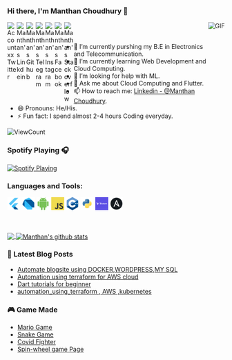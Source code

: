 ### Hi there, I'm Manthan Choudhury 👋

<img height=200 align="right" alt="GIF" src="https://media.giphy.com/media/RbDKaczqWovIugyJmW/giphy.gif"/>

<a href="">
  <img align="left" alt="Account xx Twitter" width="22px" src="https://cdn.jsdelivr.net/npm/simple-icons@v3/icons/twitter.svg" />
</a>
<a href="https://www.linkedin.com/in/manthan-choudhury/">
  <img align="left" alt="Manthan's Linkdein" width="22px" src="https://cdn.jsdelivr.net/npm/simple-icons@v3/icons/linkedin.svg" />
</a>
<a href="https://github.com/ManthanChoudhury">
  <img align="left" alt="Manthan's Github" width="22px" src="https://cdn.jsdelivr.net/npm/simple-icons@v3/icons/github.svg" />
</a>
<a href="https://t.me/soul_coder007">
  <img align="left" alt="Manthan's Telegram" width="22px" src="https://cdn.jsdelivr.net/npm/simple-icons@v3/icons/telegram.svg" />
</a>
<a href="https://www.instagram.com/r.i.p_leo007/">
  <img align="left" alt="Manthan's Instagram" width="22px" src="https://cdn.jsdelivr.net/npm/simple-icons@v3/icons/instagram.svg" />
</a>
<a href="https://www.facebook.com/manthan.choudhury.9">
  <img align="left" alt="Manthan's Facebook" width="22px" src="https://cdn.jsdelivr.net/npm/simple-icons@v3/icons/facebook.svg" />
</a>
<a href="https://stackoverflow.com/users/13291785/manthan-choudhury">
  <img align="left" alt="Manthan's Stackoverflow" width="22px" src="https://cdn.jsdelivr.net/npm/simple-icons@v3/icons/stackoverflow.svg" />
</a>

<br/>

<br/>


- 🔭 I’m currently purshing my B.E in Electronics and Telecommunication.
- 🌱 I’m currently learning Web Development and Cloud Computing.
- 🤔 I’m looking for help with ML.
- 💬 Ask me about Cloud Computing and Flutter.
- 📫 How to reach me: [Linkedin - @Manthan Choudhury](https://www.linkedin.com/in/manthan-choudhury/).
- 😄 Pronouns: He/His.
- ⚡ Fun fact: I spend almost 2-4 hours Coding everyday.

![ViewCount](https://views.whatilearened.today/views/github/ManthanChoudhury/ManthanChoudhury.svg)

<!-- Spotify -->
### Spotify Playing 🎧

[<img src="https://now-playing-codestackr.vercel.app/api/spotify-playing" alt="Spotify Playing" width="350" />](https://open.spotify.com/user/swyqyimdc12jajde4vpwd2x1b)

### Languages and Tools:

<code><img height="30" src="https://raw.githubusercontent.com/github/explore/80688e429a7d4ef2fca1e82350fe8e3517d3494d/topics/flutter/flutter.png"></code>
<code><img height="30" src="https://raw.githubusercontent.com/github/explore/80688e429a7d4ef2fca1e82350fe8e3517d3494d/topics/dart/dart.png"></code>
<code><img height="30" src="https://raw.githubusercontent.com/github/explore/80688e429a7d4ef2fca1e82350fe8e3517d3494d/topics/android/android.png"></code>
<code><img height="30" src="https://raw.githubusercontent.com/github/explore/80688e429a7d4ef2fca1e82350fe8e3517d3494d/topics/javascript/javascript.png"></code>
<code><img height="30" src="https://raw.githubusercontent.com/github/explore/80688e429a7d4ef2fca1e82350fe8e3517d3494d/topics/cpp/cpp.png"></code>
<code><img height="30" src="https://raw.githubusercontent.com/github/explore/80688e429a7d4ef2fca1e82350fe8e3517d3494d/topics/python/python.png"></code> 
<code><img height="30" src="https://raw.githubusercontent.com/github/explore/80688e429a7d4ef2fca1e82350fe8e3517d3494d/topics/terraform/terraform.png"></code> 
<code><img height="30" src="https://raw.githubusercontent.com/github/explore/80688e429a7d4ef2fca1e82350fe8e3517d3494d/topics/ansible/ansible.png"></code> 


<br/>
<br/>

<a href="https://github.com/ManthanChoudhury">
  <img align="center" src="https://github-readme-stats.vercel.app/api/top-langs/?username=ManthanChoudhury&theme=light&hide_langs_below=1" />
</a>

<a href="https://github.com/ManthanChoudhury">
 <img align="center" src="https://github-readme-stats.vercel.app/api?username=ManthanChoudhury&show_icons=true&theme=light&line_height=27" alt="Manthan's github stats"/>
</a>

### 📕 Latest Blog Posts

<!-- BLOG-POST-LIST:START -->
- [Automate blogsite using DOCKER,WORDPRESS,MY SQL](https://github.com/ManthanChoudhury/blogsite)
- [Automation using terraform for AWS cloud](https://github.com/ManthanChoudhury/multicloud)
- [Dart tutorials for beginner](https://github.com/ManthanChoudhury/dart)
- [automation_using_terraform , AWS ,kubernetes](https://github.com/ManthanChoudhury/automation_using_terraform_task6)

<!-- BLOG-POST-LIST:END -->

### 🎮 Game Made

<!-- Game-LIST:START -->
- [Mario Game](https://manthanchoudhury.github.io/Mario/)
- [Snake Game](https://manthanchoudhury.github.io/Snake_game_project/)
- [Covid Fighter](https://manthanchoudhury.github.io/covid_fighter/)
- [Spin-wheel game Page](https://manthanchoudhury.github.io/Game_dev_spinwheelgames/)
<!--Game-LIST:End -->

